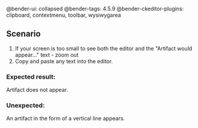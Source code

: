 @bender-ui: collapsed
@bender-tags: 4.5.9
@bender-ckeditor-plugins: clipboard, contextmenu, toolbar, wysiwygarea

## Scenario ##

1. If your screen is too small to see both the editor and the "Artifact would appear..." text - zoom out
1. Copy and paste any text into the editor.

### Expected result: ###

Artifact does not appear.

### Unexpected: ###

An artifact in the form of a vertical line appears.
